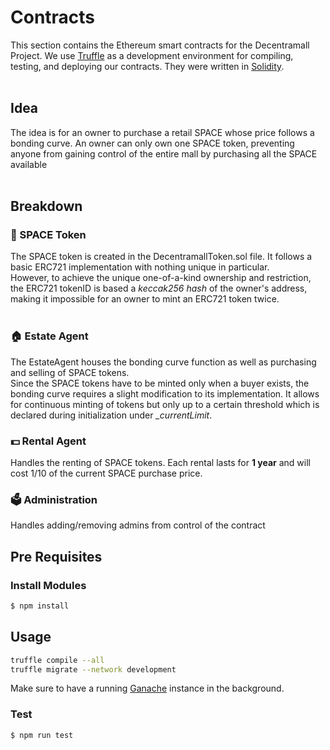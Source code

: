 # Contracts
This section contains the Ethereum smart contracts for the Decentramall Project. We use [Truffle](https://github.com/trufflesuite/truffle) as a development environment for compiling, testing, and deploying our contracts. They were written in [Solidity](https://github.com/ethereum/solidity).
<br/><br/>

## Idea
The idea is for an owner to purchase a retail SPACE whose price follows a bonding curve. An owner can only own one SPACE 
token, preventing anyone from gaining control of the entire mall by purchasing all the SPACE available
<br/><br/>

## Breakdown
### 🌌 SPACE Token
The SPACE token is created in the DecentramallToken.sol file. It follows a basic ERC721 implementation with nothing unique in particular. <br/>
However, to achieve the unique one-of-a-kind ownership and restriction, the ERC721 tokenID is based a *keccak256 hash* of the owner's
address, making it impossible for an owner to mint an ERC721 token twice.
<br/><br/>

### 🏠 Estate Agent
The EstateAgent houses the bonding curve function as well as purchasing and selling of SPACE tokens. <br />
Since the SPACE tokens have to be minted only when a buyer exists, the bonding curve requires a slight modification to its implementation. It allows for continuous minting of tokens but only up to a certain threshold which is declared during initialization under *_currentLimit*.

### 💵 Rental Agent
Handles the renting of SPACE tokens. Each rental lasts for **1 year** and will cost 1/10 of the current SPACE purchase price.

### 🗳️ Administration
Handles adding/removing admins from control of the contract


## Pre Requisites
### Install Modules
```bash
$ npm install
```

## Usage

```bash
truffle compile --all
truffle migrate --network development
```

Make sure to have a running [Ganache](https://truffleframework.com/ganache) instance in the background.

### Test

```bash
$ npm run test
```
